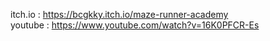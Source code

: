 itch.io : https://bcgkky.itch.io/maze-runner-academy
<br> youtube : https://www.youtube.com/watch?v=16K0PFCR-Es
